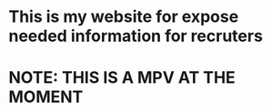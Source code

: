 # This is my website for expose needed information for recruters

# NOTE: THIS IS A MPV AT THE MOMENT
